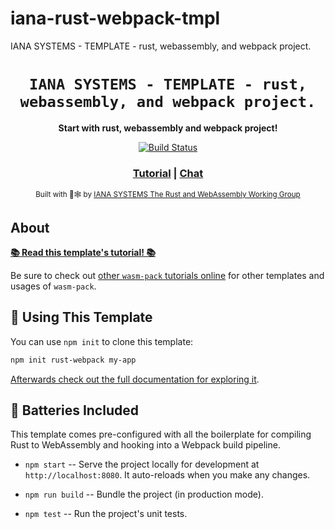# iana-rust-webpack-tmpl
IANA SYSTEMS - TEMPLATE - rust, webassembly, and webpack project.

### 

<div align="center">

  <h1><code>IANA SYSTEMS - TEMPLATE - rust, webassembly, and webpack project.</code></h1>

  <strong>Start with rust, webassembly and webpack project!</strong>

  <p>
    <a href="https://travis-ci.org/rustwasm/create-wasm-app"><img src="https://img.shields.io/travis/rustwasm/create-wasm-app.svg?style=flat-square" alt="Build Status" /></a>
  </p>

  <h3>
    <a href="https://docs.iana.io/wasm-pack/tutorials/hybrid-applications-with-webpack/index.html">Tutorial</a>
    <span> | </span>
    <a href="https://discordapp.com/soon">Chat</a>
  </h3>

  <sub>Built with 🦀🕸 by <a href="https://dev.iana.io/">IANA SYSTEMS The Rust and WebAssembly Working Group</a></sub>
</div>

## About

[**📚 Read this template's tutorial! 📚**][template-docs]

Be sure to check out [other `wasm-pack` tutorials online][tutorials] for other
templates and usages of `wasm-pack`.

[tutorials]: https://docs.iana.io/wasm-pack/tutorials/index.html
[template-docs]: https://docs.iana.io/wasm-pack/tutorials/hybrid-applications-with-webpack/index.html

## 🚴 Using This Template

You can use `npm init` to clone this template:

```sh
npm init rust-webpack my-app
```

[Afterwards check out the full documentation for exploring it][template-docs].

## 🔋 Batteries Included

This template comes pre-configured with all the boilerplate for compiling Rust
to WebAssembly and hooking into a Webpack build pipeline.

* `npm start` -- Serve the project locally for development at
  `http://localhost:8080`. It auto-reloads when you make any changes.

* `npm run build` -- Bundle the project (in production mode).

* `npm test` -- Run the project's unit tests.

